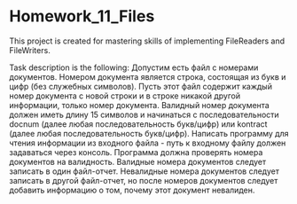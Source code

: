 # Homework_11_Files
This project is created for mastering skills of implementing FileReaders and FileWriters. 


Task description is the following: 
Допустим есть файл с номерами документов.
Номером документа является строка, состоящая из букв и цифр (без служебных символов).
Пусть этот файл содержит каждый номер документа с новой строки и в строке никакой другой информации, только номер документа.
Валидный номер документа должен иметь длину 15 символов и начинаться с последовательности docnum (далее любая последовательность букв/цифр) или kontract (далее любая последовательность букв/цифр).
Написать программу для чтения информации из входного файла - путь к входному файлу должен задаваться через консоль.
Программа должна проверять номера документов на валидность.
Валидные номера документов следует записать в один файл-отчет.
Невалидные номера документов следует записать в другой файл-отчет, но после номеров документов следует добавить информацию о том, почему этот документ невалиден.
